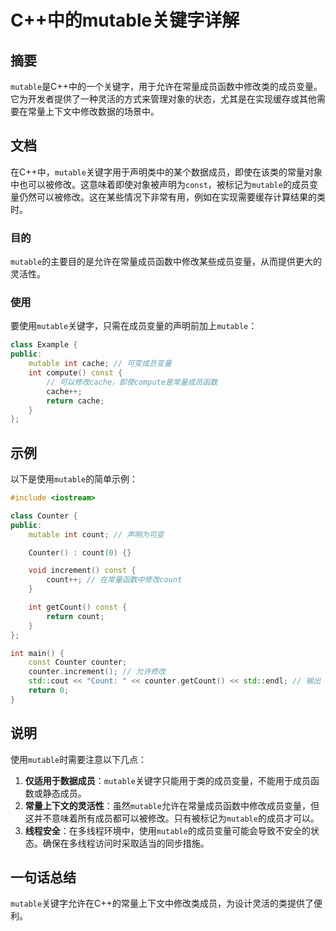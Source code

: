 <!--
Meta Description: # C++中的mutable关键字详解 ## 摘要 `mutable`是C++中的一个关键字，用于允许在常量成员函数中修改类的成员变量。它为开发者提供了一种灵活的方式来管理对象的状态，尤其是在实现缓存或其他需要在常量上下文中修改数据的场景中。 ## 文档 在C++中，`mutable`关键字用于声明...
Meta Keywords: mutable, counter, count, const, int
-->

# C++中的mutable关键字详解

## 摘要
`mutable`是C++中的一个关键字，用于允许在常量成员函数中修改类的成员变量。它为开发者提供了一种灵活的方式来管理对象的状态，尤其是在实现缓存或其他需要在常量上下文中修改数据的场景中。

## 文档
在C++中，`mutable`关键字用于声明类中的某个数据成员，即使在该类的常量对象中也可以被修改。这意味着即使对象被声明为`const`，被标记为`mutable`的成员变量仍然可以被修改。这在某些情况下非常有用，例如在实现需要缓存计算结果的类时。

### 目的
`mutable`的主要目的是允许在常量成员函数中修改某些成员变量，从而提供更大的灵活性。

### 使用
要使用`mutable`关键字，只需在成员变量的声明前加上`mutable`：

```cpp
class Example {
public:
    mutable int cache; // 可变成员变量
    int compute() const {
        // 可以修改cache，即使compute是常量成员函数
        cache++;
        return cache;
    }
};
```

## 示例
以下是使用`mutable`的简单示例：

```cpp
#include <iostream>

class Counter {
public:
    mutable int count; // 声明为可变

    Counter() : count(0) {}

    void increment() const {
        count++; // 在常量函数中修改count
    }

    int getCount() const {
        return count;
    }
};

int main() {
    const Counter counter;
    counter.increment(); // 允许修改
    std::cout << "Count: " << counter.getCount() << std::endl; // 输出 Count: 1
    return 0;
}
```

## 说明
使用`mutable`时需要注意以下几点：

1. **仅适用于数据成员**：`mutable`关键字只能用于类的成员变量，不能用于成员函数或静态成员。
2. **常量上下文的灵活性**：虽然`mutable`允许在常量成员函数中修改成员变量，但这并不意味着所有成员都可以被修改。只有被标记为`mutable`的成员才可以。
3. **线程安全**：在多线程环境中，使用`mutable`的成员变量可能会导致不安全的状态。确保在多线程访问时采取适当的同步措施。

## 一句话总结
`mutable`关键字允许在C++的常量上下文中修改类成员，为设计灵活的类提供了便利。